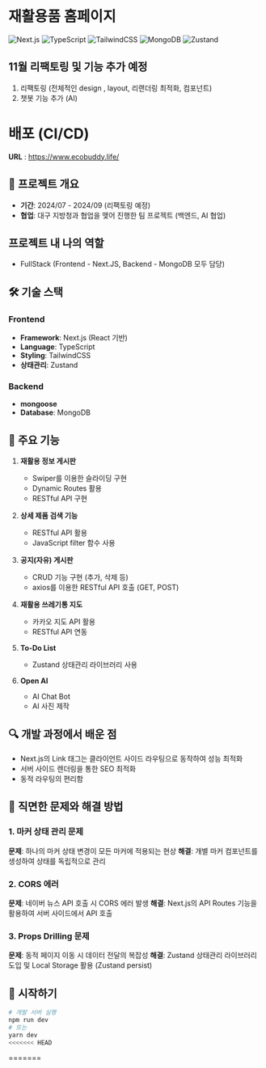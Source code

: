 # 재활용품 홈페이지

![Next.js](https://img.shields.io/badge/next.js-000000?style=for-the-badge&logo=nextdotjs&logoColor=white)
![TypeScript](https://img.shields.io/badge/typescript-%23007ACC.svg?style=for-the-badge&logo=typescript&logoColor=white)
![TailwindCSS](https://img.shields.io/badge/tailwindcss-%2338B2AC.svg?style=for-the-badge&logo=tailwind-css&logoColor=white)
![MongoDB](https://img.shields.io/badge/MongoDB-%234ea94b.svg?style=for-the-badge&logo=mongodb&logoColor=white)
![Zustand](https://img.shields.io/badge/zustand-%2320232a.svg?style=for-the-badge&logo=react&logoColor=%2361DAFB)

## 11월 리팩토링 및 기능 추가 예정

1. 리팩토링 (전체적인 design , layout, 리랜더링 최적화, 컴포넌트)
2. 챗봇 기능 추가 (AI)

# 배포 (CI/CD)

**URL** : https://www.ecobuddy.life/

## 📌 프로젝트 개요

- **기간**: 2024/07 - 2024/09 (리팩토링 예정)
- **협업**: 대구 지방청과 협업을 맺어 진행한 팀 프로젝트 (백엔드, AI 협업)

## **프로젝트 내 나의 역할**

- FullStack (Frontend - Next.JS, Backend - MongoDB 모두 담당)

## 🛠 기술 스택

### Frontend

- **Framework**: Next.js (React 기반)
- **Language**: TypeScript
- **Styling**: TailwindCSS
- **상태관리**: Zustand

### Backend

- **mongoose**
- **Database**: MongoDB

## 🌟 주요 기능

1. **재활용 정보 게시판**

   - Swiper를 이용한 슬라이딩 구현
   - Dynamic Routes 활용
   - RESTful API 구현

2. **상세 제품 검색 기능**

   - RESTful API 활용
   - JavaScript filter 함수 사용

3. **공지(자유) 게시판**

   - CRUD 기능 구현 (추가, 삭제 등)
   - axios를 이용한 RESTful API 호출 (GET, POST)

4. **재활용 쓰레기통 지도**

   - 카카오 지도 API 활용
   - RESTful API 연동

5. **To-Do List**
   - Zustand 상태관리 라이브러리 사용
  
6. **Open AI**

   - AI Chat Bot
   - AI 사진 제작

## 🔍 개발 과정에서 배운 점

- Next.js의 Link 태그는 클라이언트 사이드 라우팅으로 동작하여 성능 최적화
- 서버 사이드 렌더링을 통한 SEO 최적화
- 동적 라우팅의 편리함

## 🚧 직면한 문제와 해결 방법

### 1. 마커 상태 관리 문제

**문제**: 하나의 마커 상태 변경이 모든 마커에 적용되는 현상
**해결**: 개별 마커 컴포넌트를 생성하여 상태를 독립적으로 관리

### 2. CORS 에러

**문제**: 네이버 뉴스 API 호출 시 CORS 에러 발생
**해결**: Next.js의 API Routes 기능을 활용하여 서버 사이드에서 API 호출

### 3. Props Drilling 문제

**문제**: 동적 페이지 이동 시 데이터 전달의 복잡성
**해결**: Zustand 상태관리 라이브러리 도입 및 Local Storage 활용 (Zustand persist)

## 🏁 시작하기

```bash
# 개발 서버 실행
npm run dev
# 또는
yarn dev
<<<<<<< HEAD
```

=======
